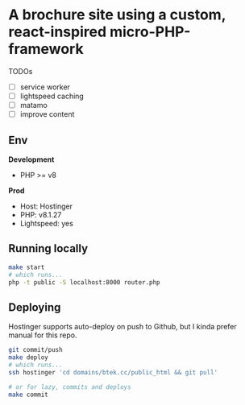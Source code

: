 # A brochure site using a custom, react-inspired micro-PHP-framework

TODOs
- [ ] service worker
- [ ] lightspeed caching
- [ ] matamo
- [ ] improve content

## Env

**Development**
- PHP >= v8

**Prod**
- Host: Hostinger
- PHP: v8.1.27
- Lightspeed: yes

## Running locally

```sh
make start
# which runs...
php -t public -S localhost:8000 router.php
```

## Deploying

Hostinger supports auto-deploy on push to Github, but I kinda prefer manual for this repo.

```sh
git commit/push
make deploy
# which runs...
ssh hostinger 'cd domains/btek.cc/public_html && git pull'

# or for lazy, commits and deploys
make commit
```


